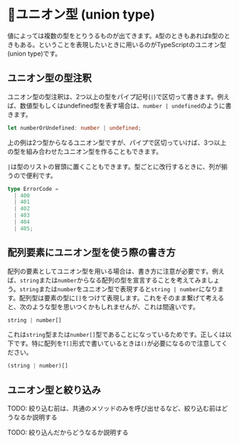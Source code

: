 # 🚧ユニオン型 \(union type\)

値によっては複数の型をとりうるものが出てきます。`A`型のときもあれば`B`型のときもある。ということを表現したいときに用いるのがTypeScriptのユニオン型\(union type\)です。

## ユニオン型の型注釈

ユニオン型の型注釈は、2つ以上の型をパイプ記号\(`|`\)で区切って書きます。例えば、数値型もしくはundefined型を表す場合は、`number | undefined`のように書きます。

```typescript
let numberOrUndefined: number | undefined;
```

上の例は2つ型からなるユニオン型ですが、パイプで区切っていけば、3つ以上の型を組み合わせたユニオン型を作ることもできます。

`|`は型のリストの冒頭に置くこともできます。型ごとに改行するときに、列が揃うので便利です。

```typescript
type ErrorCode =
  | 400
  | 401
  | 402
  | 403
  | 404
  | 405;
```

## 配列要素にユニオン型を使う際の書き方

配列の要素としてユニオン型を用いる場合は、書き方に注意が必要です。例えば、`string`または`number`からなる配列の型を宣言することを考えてみましょう。`string`または`number`をユニオン型で表現すると`string | number`になります。配列型は要素の型に`[]`をつけて表現します。これをそのまま繋げて考えると、次のような型を思いつくかもしれませんが、これは間違いです。

```typescript
string | number[]
```

これは`string`型または`number[]`型であることになっているためです。正しくは以下です。特に配列を`T[]`形式で書いているときは`()`が必要になるので注意してください。

```typescript
(string | number)[]
```

## ユニオン型と絞り込み

TODO: 絞り込む前は、共通のメソッドのみを呼び出せるなど、絞り込む前はどうなるか説明する

TODO: 絞り込んだからどうなるか説明する

